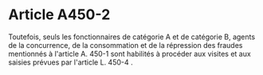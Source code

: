 # Article A450-2

Toutefois, seuls les fonctionnaires de catégorie A et de catégorie B, agents de la concurrence, de la consommation et de la répression des fraudes mentionnés à l'article A. 450-1 sont habilités à procéder aux visites et aux saisies prévues par l'article L. 450-4 .
